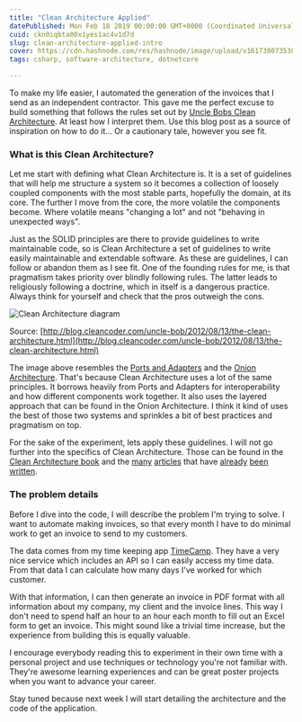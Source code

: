 ```yaml
---
title: "Clean Architecture Applied"
datePublished: Mon Feb 18 2019 00:00:00 GMT+0000 (Coordinated Universal Time)
cuid: ckn0iqbta00x1yes1ac4v1d7d
slug: clean-architecture-applied-intro
cover: https://cdn.hashnode.com/res/hashnode/image/upload/v1617380735308/WEkr8Hcs_.jpeg
tags: csharp, software-architecture, dotnetcore

---
```



To make my life easier, I automated the generation of the invoices that I send as an independent contractor. This gave me the perfect excuse to build something that follows the rules set out by [Uncle Bobs Clean Architecture](http://blog.cleancoder.com/uncle-bob/2012/08/13/the-clean-architecture.html). At least how I interpret them. Use this blog post as a source of inspiration on how to do it... Or a cautionary tale, however you see fit.

### What is this Clean Architecture?

Let me start with defining what Clean Architecture is. It is a set of guidelines that will help me structure a system so it becomes a collection of loosely coupled components with the most stable parts, hopefully the domain, at its core. The further I move from the core, the more volatile the components become. Where volatile means "changing a lot" and not "behaving in unexpected ways".

Just as the SOLID principles are there to provide guidelines to write maintainable code, so is Clean Architecture a set of guidelines to write easily maintainable and extendable software. As these are guidelines, I can follow or abandon them as I see fit. One of the founding rules for me, is that pragmatism takes priority over blindly following rules. The latter leads to religiously following a doctrine, which in itself is a dangerous practice. Always think for yourself and check that the pros outweigh the cons.

![Clean Architecture diagram](https://cdn.hashnode.com/res/hashnode/image/upload/v1617380733632/KD6kGJprL.jpeg)

Source: [http://blog.cleancoder.com/uncle-bob/2012/08/13/the-clean-architecture.html](http://blog.cleancoder.com/uncle-bob/2012/08/13/the-clean-architecture.html)  

The image above resembles the [Ports and Adapters](http://www.dossier-andreas.net/software_architecture/ports_and_adapters.html) and the [Onion Architecture](https://jeffreypalermo.com/2008/07/the-onion-architecture-part-1/). That's because Clean Architecture uses a lot of the same principles. It borrows heavily from Ports and Adapters for interoperability and how different components work together. It also uses the layered approach that can be found in the Onion Architecture. I think it kind of uses the best of those two systems and sprinkles a bit of best practices and pragmatism on top.

For the sake of the experiment, lets apply these guidelines. I will not go further into the specifics of Clean Architecture. Those can be found in the [Clean Architecture book](https://www.amazon.com/Clean-Architecture-Craftsmans-Software-Structure/dp/0134494164) and the [many](https://gist.github.com/ygrenzinger/14812a56b9221c9feca0b3621518635b) [articles](https://blog.ndepend.com/introduction-clean-architecture/) that have [already](https://medium.freecodecamp.org/a-quick-introduction-to-clean-architecture-990c014448d2) [been written](http://lmgtfy.com/?q=clean+architecture+by+uncle+bob).

### The problem details

Before I dive into the code, I will describe the problem I'm trying to solve. I want to automate making invoices, so that every month I have to do minimal work to get an invoice to send to my customers.

The data comes from my time keeping app [TimeCamp](https://www.timecamp.com/). They have a very nice service which includes an API so I can easily access my time data. From that data I can calculate how many days I've worked for which customer.

With that information, I can then generate an invoice in PDF format with all information about my company, my client and the invoice lines. This way I don't need to spend half an hour to an hour each month to fill out an Excel form to get an invoice. This might sound like a trivial time increase, but the experience from building this is equally valuable.

I encourage everybody reading this to experiment in their own time with a personal project and use techniques or technology you're not familiar with. They're awesome learning experiences and can be great poster projects when you want to advance your career.

Stay tuned because next week I will start detailing the architecture and the code of the application.
